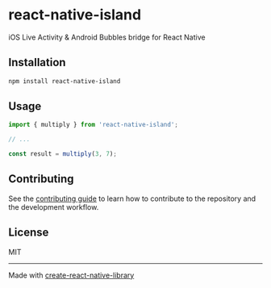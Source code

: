 # react-native-island

iOS Live Activity & Android Bubbles bridge for React Native

## Installation

```sh
npm install react-native-island
```

## Usage


```js
import { multiply } from 'react-native-island';

// ...

const result = multiply(3, 7);
```


## Contributing

See the [contributing guide](CONTRIBUTING.md) to learn how to contribute to the repository and the development workflow.

## License

MIT

---

Made with [create-react-native-library](https://github.com/callstack/react-native-builder-bob)
